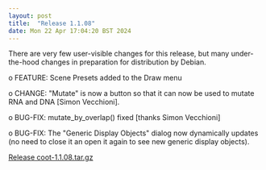 ```yaml
---
layout: post
title:  "Release 1.1.08"
date: Mon 22 Apr 17:04:20 BST 2024
---
```


There are very few user-visible changes for this release, but many under-the-hood changes in preparation for distribution by Debian.

   o FEATURE: Scene Presets added to the Draw menu

   o CHANGE:  "Mutate" is now a button so that it can now be
     used to mutate RNA and DNA [Simon Vecchioni].

   o BUG-FIX: mutate_by_overlap() fixed [thanks Simon Vecchioni]

   o BUG-FIX: The "Generic Display Objects" dialog now dynamically
      updates (no need to close it an open it again to see new
      generic display objects).

[Release coot-1.1.08.tar.gz](https://www2.mrc-lmb.cam.ac.uk/personal/pemsley/coot/source/releases/coot-1.1.03.tar.gz)
